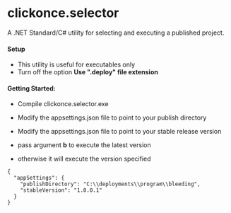 ﻿
# clickonce.selector
A .NET Standard/C# utility for selecting and executing a published project.

#### Setup
- This utility is useful for executables only
- Turn off the option **Use ".deploy" file extension**


#### Getting Started:

 - Compile clickonce.selector.exe
 - Modify the appsettings.json file to point to your publish directory
 - Modify the appsettings.json file to point to your stable release version
 
- pass argument **b** to execute the latest version
- otherwise it will execute the version specified

```
{
  "appSettings": {
    "publishDirectory": "C:\\deployments\\program\\bleeding",
    "stableVersion": "1.0.0.1"
  }
}
```
